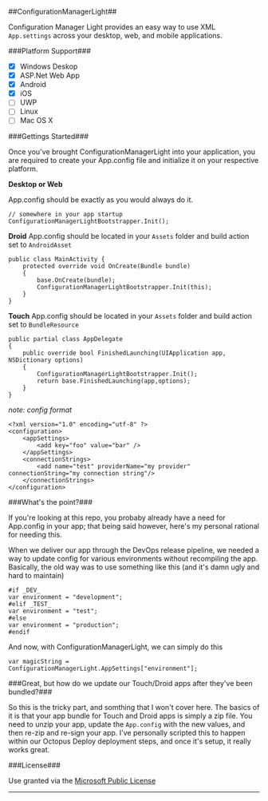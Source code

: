 ##ConfigurationManagerLight##

Configuration Manager Light provides an easy way to use XML `App.settings` across your desktop, web, and mobile applications.

###Platform Support###

- [x] Windows Deskop
- [x] ASP.Net Web App
- [x] Android
- [x] iOS
- [ ] UWP
- [ ] Linux
- [ ] Mac OS X

###Gettings Started###

Once you've brought ConfigurationManagerLight into your application, you are required to create your App.config file and initialize it on your respective platform.

**Desktop or Web**

App.config should be exactly as you would always do it.
```
// somewhere in your app startup
ConfigurationManagerLightBootstrapper.Init();
```

**Droid**
App.config should be located in your `Assets` folder and build action set to `AndroidAsset`

```
public class MainActivity {
    protected override void OnCreate(Bundle bundle)
	{
	    base.OnCreate(bundle);
		ConfigurationManagerLightBootstrapper.Init(this);
	}
}
```

**Touch**
App.config should be located in your `Assets` folder and build action set to `BundleResource`

```
public partial class AppDelegate
{
    public override bool FinishedLaunching(UIApplication app, NSDictionary options)
	{
	    ConfigurationManagerLightBootstrapper.Init();
	    return base.FinishedLaunching(app,options);
	}   
}
```

*note: config format*

```
<?xml version="1.0" encoding="utf-8" ?>
<configuration>
    <appSettings>
	    <add key="foo" value="bar" />
	</appSettings>
    <connectionStrings>
        <add name="test" providerName="my provider" connectionString="my connection string"/>
    </connectionStrings>
</configuration>
```

###What's the point?###

If you're looking at this repo, you probaby already have a need for App.config in your app; that being said however, here's my personal rational for needing this.

When we deliver our app through the DevOps release pipeline, we needed a way to update config for various environments without recompiling the app. Basically, the old way was to use something like this (and it's damn ugly and hard to maintain)

```
#if _DEV_
var environment = "development";
#elif _TEST_
var environment = "test";
#else
var environment = "production";
#endif
```

And now, with ConfigurationManagerLight, we can simply do this

```
var magicString = ConfigurationManagerLight.AppSettings["environment"];
```

###Great, but how do we update our Touch/Droid apps after they've been bundled?###

So this is the tricky part, and somthing that I won't cover here. The basics of it is that your app bundle for Touch and Droid apps is simply a zip file. You need to unzip your app, update the `App.config` with the new values, and then re-zip and re-sign your app. I've personally scripted this to happen within our Octopus Deploy deployment steps, and once it's setup, it really works great.

###License###

Use granted via the [Microsoft Public License](https://opensource.org/licenses/MS-PL)

------

